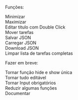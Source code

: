 Funções:

Minimizar\
Maximizar\
Editar titulo com Double Click\
Mover tarefas\
Salvar JSON\
Carregar JSON\
Download JSON\
Limpar lista de tarefas completas

Fazer em breve:

Tornar função hide e show única\
Tornar tudo editável\
Tornar Input obrigatórios\
Reduzir algumas funções\
Documentar
